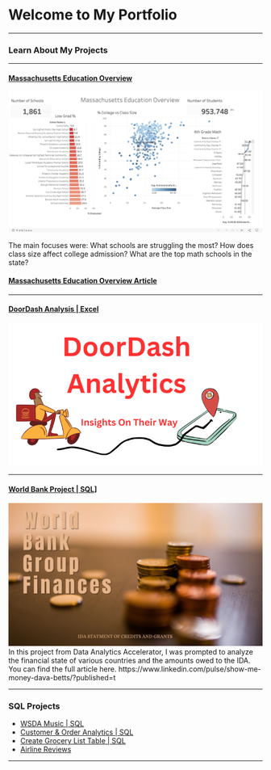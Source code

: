 # Welcome to My Portfolio

---

### Learn About My Projects

---
#### [Massachusetts Education Overview](https://public.tableau.com/app/profile/dava.betts/viz/MassachusettsEducationOverview_16921526478260/MassachusettsEducationOverview)
<img src="images/Screenshot 2023-08-24 at 1.57.37 PM.png"/>

The main focuses were:
What schools are struggling the most?
How does class size affect college admission?
What are the top math schools in the state? 
#### [Massachusetts Education Overview Article](https://www.linkedin.com/pulse/massachusetts-school-project-dava-betts/?trackingId=rdGItH05SRC%2BeCdSE5Nc2w%3D%3D)


 

---
#### [DoorDash Analysis | Excel](https://www.linkedin.com/pulse/doordash-analytics-dava-betts/?trackingId=ddRZgjmQRfmBDQOCuJKJFQ%3D%3D)
<img src="images/DDimage.png">
 


---
#### [World Bank Project | SQL]([https://www.linkedin.com/pulse/show-me-money-dava-betts/?published=t)]
<img src="images/World Bank (Presentation (169)).jpg">
In this project from Data Analytics Accelerator, I was prompted to analyze the financial state of various countries and the amounts owed to the IDA. You can find the full article here.
https://www.linkedin.com/pulse/show-me-money-dava-betts/?published=t

---

### SQL Projects

- [WSDA Music | SQL](https://github.com/DavaBetts/SQL/blob/main/WSDA_Music.db)
- [Customer & Order Analytics | SQL](https://github.com/DavaBetts/SQL/blob/main/Customer%20and%20Order%20Analytics)
- [Create Grocery List Table | SQL](https://github.com/DavaBetts/SQL/blob/main/Grocery%20Store%20Database%20and%20Stats)
- [Airline Reviews](https://github.com/DavaBetts/SQL/blob/main/Airline_Reviews)


---




